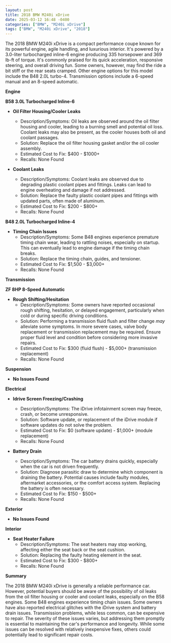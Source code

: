 ```yaml
---
layout: post
title: 2018 BMW M240i xDrive
date: 2025-03-12 16:48 -0400
categories: ["BMW", "M240i xDrive"]
tags: ["BMW", "M240i xDrive", "2018"]
---
```

The 2018 BMW M240i xDrive is a compact performance coupe known for its powerful engine, agile handling, and luxurious interior. It's powered by a 3.0-liter turbocharged inline-6 engine producing 335 horsepower and 369 lb-ft of torque. It's commonly praised for its quick acceleration, responsive steering, and overall driving fun. Some owners, however, may find the ride a bit stiff or the rear seats cramped. Other engine options for this model include the B48 2.0L turbo-4. Transmission options include a 6-speed manual and an 8-speed automatic.

**Engine**

**B58 3.0L Turbocharged Inline-6**

*   **Oil Filter Housing/Cooler Leaks**
    *   Description/Symptoms: Oil leaks are observed around the oil filter housing and cooler, leading to a burning smell and potential oil loss. Coolant leaks may also be present, as the cooler houses both oil and coolant passages.
    *   Solution: Replace the oil filter housing gasket and/or the oil cooler assembly.
    *   Estimated Cost to Fix: $400 - $1000+
    *   Recalls: None Found

*   **Coolant Leaks**
    *   Description/Symptoms: Coolant leaks are observed due to degrading plastic coolant pipes and fittings. Leaks can lead to engine overheating and damage if not addressed.
    *   Solution: Replace the faulty plastic coolant pipes and fittings with updated parts, often made of aluminum.
    *   Estimated Cost to Fix: $200 - $800+
    *   Recalls: None Found

**B48 2.0L Turbocharged Inline-4**
*   **Timing Chain Issues**
    *   Description/Symptoms: Some B48 engines experience premature timing chain wear, leading to rattling noises, especially on startup. This can eventually lead to engine damage if the timing chain breaks.
    *   Solution: Replace the timing chain, guides, and tensioner.
    *   Estimated Cost to Fix: $1,500 - $3,000+
    *   Recalls: None Found

**Transmission**

**ZF 8HP 8-Speed Automatic**

*   **Rough Shifting/Hesitation**
    *   Description/Symptoms: Some owners have reported occasional rough shifting, hesitation, or delayed engagement, particularly when cold or during specific driving conditions.
    *   Solution: Performing a transmission fluid flush and filter change *may* alleviate some symptoms. In more severe cases, valve body replacement or transmission replacement may be required. Ensure proper fluid level and condition before considering more invasive repairs.
    *   Estimated Cost to Fix: $300 (fluid flush) - $5,000+ (transmission replacement)
    *   Recalls: None Found

**Suspension**

*   **No Issues Found**

**Electrical**

*   **Idrive Screen Freezing/Crashing**
    *   Description/Symptoms: The iDrive infotainment screen may freeze, crash, or become unresponsive.
    *   Solution: Software update, or replacement of the iDrive module if software updates do not solve the problem.
    *   Estimated Cost to Fix: $0 (software update) - $1,000+ (module replacement)
    *   Recalls: None Found

*   **Battery Drain**
    *   Description/Symptoms: The car battery drains quickly, especially when the car is not driven frequently.
    *   Solution: Diagnose parasitic draw to determine which component is draining the battery. Potential causes include faulty modules, aftermarket accessories, or the comfort access system. Replacing the battery is often necessary.
    *   Estimated Cost to Fix: $150 - $500+
    *   Recalls: None Found

**Exterior**

*   **No Issues Found**

**Interior**

*   **Seat Heater Failure**
    *   Description/Symptoms: The seat heaters may stop working, affecting either the seat back or the seat cushion.
    *   Solution: Replacing the faulty heating element in the seat.
    *   Estimated Cost to Fix: $300 - $800+
    *   Recalls: None Found

**Summary**

The 2018 BMW M240i xDrive is generally a reliable performance car. However, potential buyers should be aware of the possibility of oil leaks from the oil filter housing or cooler and coolant leaks, especially on the B58 engines. Some B48 engines experience timing chain issues. Some owners have also reported electrical glitches with the iDrive system and battery drain issues. Transmission problems, while less common, can be expensive to repair. The severity of these issues varies, but addressing them promptly is essential to maintaining the car's performance and longevity. While some issues can be resolved with relatively inexpensive fixes, others could potentially lead to significant repair costs.

